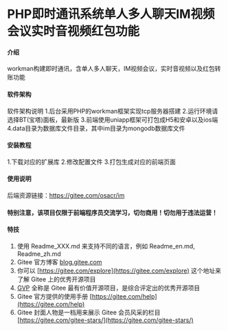 # PHP即时通讯系统单人多人聊天IM视频会议实时音视频红包功能

#### 介绍
workman构建即时通讯，含单人多人聊天，IM视频会议，实时音视频以及红包转账功能

#### 软件架构
软件架构说明
1.后台采用PHP的workman框架实现tcp服务器搭建
2.运行环境请选择BT(宝塔)面板，最新版
3.前端使用uniapp框架可打包成H5和安卓以及ios端
4.data目录为数据库文件目录，其中im目录为mongodb数据库文件

#### 安装教程
  1.下载对应的扩展库
  2.修改配置文件
  3.打包生成对应的前端页面
#### 使用说明

后端资源链接：https://gitee.com/osacr/im


#### 特别注意，该项目仅限于前端程序员交流学习，切勿商用！切勿用于违法运营！

#### 特技

1.  使用 Readme\_XXX.md 来支持不同的语言，例如 Readme\_en.md, Readme\_zh.md
2.  Gitee 官方博客 [blog.gitee.com](https://blog.gitee.com)
3.  你可以 [https://gitee.com/explore](https://gitee.com/explore) 这个地址来了解 Gitee 上的优秀开源项目
4.  [GVP](https://gitee.com/gvp) 全称是 Gitee 最有价值开源项目，是综合评定出的优秀开源项目
5.  Gitee 官方提供的使用手册 [https://gitee.com/help](https://gitee.com/help)
6.  Gitee 封面人物是一档用来展示 Gitee 会员风采的栏目 [https://gitee.com/gitee-stars/](https://gitee.com/gitee-stars/)
